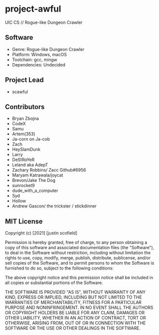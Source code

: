 # project-awful
UIC CS // Rogue-like Dungeon Crawler

Software
--------
- Genre: Rogue-like Dungeon Crawler
- Platform: Windows, macOS
- Toolchain: gcc, mingw
- Dependencies: Undecided

Project Lead
------------
- scawful

Contributors
------------

- Bryan Zbojna
- CodeX
- Samu
- Artem(353)
- Ja-corn on Ja-cob
- Zach
- HeySlamDunk
- Larry
- DeStRoYeR
- Leland aka AdepT
- Zachary Robbins/ Zacc Github#6956
- Maryam Katrawala/joycat
- Brevon/Jake The Dog
- sunrocket9
- dude_with_a_computer
- Syd
- Hollow
- Andrew Gascon/ the trickster / stickdinner

MIT License
-------

Copyright (c) [2021] [justin scofield]

Permission is hereby granted, free of charge, to any person obtaining a copy
of this software and associated documentation files (the "Software"), to deal
in the Software without restriction, including without limitation the rights
to use, copy, modify, merge, publish, distribute, sublicense, and/or sell
copies of the Software, and to permit persons to whom the Software is
furnished to do so, subject to the following conditions:

The above copyright notice and this permission notice shall be included in all
copies or substantial portions of the Software.

THE SOFTWARE IS PROVIDED "AS IS", WITHOUT WARRANTY OF ANY KIND, EXPRESS OR
IMPLIED, INCLUDING BUT NOT LIMITED TO THE WARRANTIES OF MERCHANTABILITY,
FITNESS FOR A PARTICULAR PURPOSE AND NONINFRINGEMENT. IN NO EVENT SHALL THE
AUTHORS OR COPYRIGHT HOLDERS BE LIABLE FOR ANY CLAIM, DAMAGES OR OTHER
LIABILITY, WHETHER IN AN ACTION OF CONTRACT, TORT OR OTHERWISE, ARISING FROM,
OUT OF OR IN CONNECTION WITH THE SOFTWARE OR THE USE OR OTHER DEALINGS IN THE
SOFTWARE.
